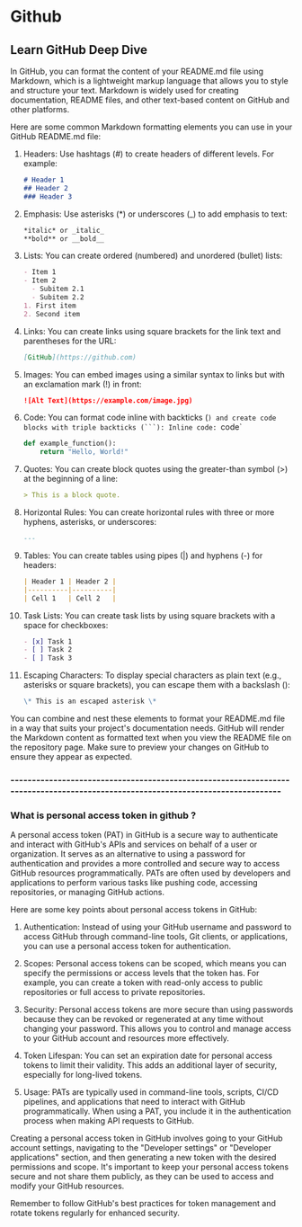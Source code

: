# Github
## Learn GitHub Deep Dive

In GitHub, you can format the content of your README.md file using Markdown, which is a lightweight markup language that allows you to style and structure your text. Markdown is widely used for creating documentation, README files, and other text-based content on GitHub and other platforms.

Here are some common Markdown formatting elements you can use in your GitHub README.md file:

1. Headers:
   Use hashtags (#) to create headers of different levels. For example:
   ```markdown
   # Header 1
   ## Header 2
   ### Header 3
   ```

2. Emphasis:
   Use asterisks (*) or underscores (_) to add emphasis to text:
   ```markdown
   *italic* or _italic_
   **bold** or __bold__
   ```

3. Lists:
   You can create ordered (numbered) and unordered (bullet) lists:
   ```markdown
   - Item 1
   - Item 2
     - Subitem 2.1
     - Subitem 2.2
   1. First item
   2. Second item
   ```

4. Links:
   You can create links using square brackets for the link text and parentheses for the URL:
   ```markdown
   [GitHub](https://github.com)
   ```

5. Images:
   You can embed images using a similar syntax to links but with an exclamation mark (!) in front:
   ```markdown
   ![Alt Text](https://example.com/image.jpg)
   ```

6. Code:
   You can format code inline with backticks (`) and create code blocks with triple backticks (```):
   Inline code: `code`
   ```python
   def example_function():
       return "Hello, World!"
   ```

7. Quotes:
   You can create block quotes using the greater-than symbol (>) at the beginning of a line:
   ```markdown
   > This is a block quote.
   ```

8. Horizontal Rules:
   You can create horizontal rules with three or more hyphens, asterisks, or underscores:
   ```markdown
   ---
   ```

9. Tables:
   You can create tables using pipes (|) and hyphens (-) for headers:
   ```markdown
   | Header 1 | Header 2 |
   |----------|----------|
   | Cell 1   | Cell 2   |
   ```

10. Task Lists:
    You can create task lists by using square brackets with a space for checkboxes:
    ```markdown
    - [x] Task 1
    - [ ] Task 2
    - [ ] Task 3
    ```

11. Escaping Characters:
    To display special characters as plain text (e.g., asterisks or square brackets), you can escape them with a backslash (\):
    ```markdown
    \* This is an escaped asterisk \*
    ```

You can combine and nest these elements to format your README.md file in a way that suits your project's documentation needs. GitHub will render the Markdown content as formatted text when you view the README file on the repository page. Make sure to preview your changes on GitHub to ensure they appear as expected.

### --------------------------------------------------------------------------------------------------------------------------------
### What is personal access token in github ?

A personal access token (PAT) in GitHub is a secure way to authenticate and interact with GitHub's APIs and services on behalf of a user or organization. It serves as an alternative to using a password for authentication and provides a more controlled and secure way to access GitHub resources programmatically. PATs are often used by developers and applications to perform various tasks like pushing code, accessing repositories, or managing GitHub actions.

Here are some key points about personal access tokens in GitHub:

1. Authentication: Instead of using your GitHub username and password to access GitHub through command-line tools, Git clients, or applications, you can use a personal access token for authentication.

2. Scopes: Personal access tokens can be scoped, which means you can specify the permissions or access levels that the token has. For example, you can create a token with read-only access to public repositories or full access to private repositories.

3. Security: Personal access tokens are more secure than using passwords because they can be revoked or regenerated at any time without changing your password. This allows you to control and manage access to your GitHub account and resources more effectively.

4. Token Lifespan: You can set an expiration date for personal access tokens to limit their validity. This adds an additional layer of security, especially for long-lived tokens.

5. Usage: PATs are typically used in command-line tools, scripts, CI/CD pipelines, and applications that need to interact with GitHub programmatically. When using a PAT, you include it in the authentication process when making API requests to GitHub.

Creating a personal access token in GitHub involves going to your GitHub account settings, navigating to the "Developer settings" or "Developer applications" section, and then generating a new token with the desired permissions and scope. It's important to keep your personal access tokens secure and not share them publicly, as they can be used to access and modify your GitHub resources.

Remember to follow GitHub's best practices for token management and rotate tokens regularly for enhanced security.
